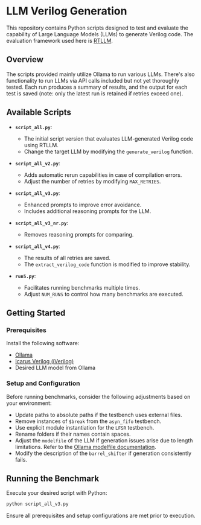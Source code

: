 # LLM Verilog Generation

This repository contains Python scripts designed to test and evaluate the capability of Large Language Models (LLMs) to generate Verilog code. The evaluation framework used here is [RTLLM](https://github.com/hkust-zhiyao/RTLLM).

## Overview

The scripts provided mainly utilize Ollama to run various LLMs. There's also functionality to run LLMs via API calls included but not yet thoroughly tested. Each run produces a summary of results, and the output for each test is saved (note: only the latest run is retained if retries exceed one).

## Available Scripts

- **`script_all.py`**:
  - The initial script version that evaluates LLM-generated Verilog code using RTLLM.
  - Change the target LLM by modifying the `generate_verilog` function.

- **`script_all_v2.py`**:
  - Adds automatic rerun capabilities in case of compilation errors.
  - Adjust the number of retries by modifying `MAX_RETRIES`.

- **`script_all_v3.py`**:
  - Enhanced prompts to improve error avoidance.
  - Includes additional reasoning prompts for the LLM.

- **`script_all_v3_nr.py`**:
  - Removes reasoning prompts for comparing.

- **`script_all_v4.py`**:
  - The results of all retries are saved.
  - The `extract_verilog_code` function is modified to improve stability.

- **`run5.py`**:
  - Facilitates running benchmarks multiple times.
  - Adjust `NUM_RUNS` to control how many benchmarks are executed.

## Getting Started

### Prerequisites

Install the following software:

- [Ollama](https://github.com/ollama/ollama)
- [Icarus Verilog (iVerilog)](https://github.com/steveicarus/iverilog)
- Desired LLM model from Ollama

### Setup and Configuration

Before running benchmarks, consider the following adjustments based on your environment:

- Update paths to absolute paths if the testbench uses external files.
- Remove instances of `$break` from the `asyn_fifo` testbench.
- Use explicit module instantiation for the `LFSR` testbench.
- Rename folders if their names contain spaces.
- Adjust the `modelfile` of the LLM if generation issues arise due to length limitations. Refer to the [Ollama modelfile documentation](https://github.com/ollama/ollama/blob/main/docs/modelfile.md).
- Modify the description of the `barrel_shifter` if generation consistently fails.

## Running the Benchmark

Execute your desired script with Python:

```bash
python script_all_v3.py
```

Ensure all prerequisites and setup configurations are met prior to execution.
